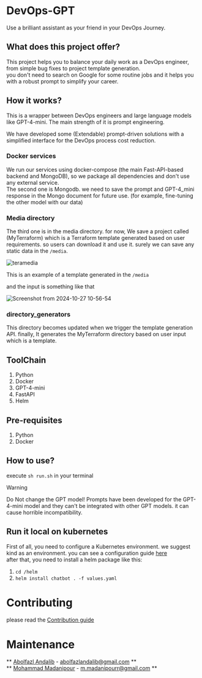 # DevOps-GPT
Use a brilliant assistant as your friend in your DevOps Journey.

## What does this project offer?
This project helps you to balance your daily work as a DevOps engineer, from simple bug fixes to project template generation.<br />
you don't need to search on Google for some routine jobs and it helps you with a robust prompt to simplify your career.

## How it works?
This is a wrapper between DevOps engineers and large language models like GPT-4-mini. The main strength of it is prompt engineering.<br />

We have developed some (Extendable) prompt-driven solutions with a simplified interface for the DevOps process cost reduction.<br />

### Docker services
We run our services using docker-compose (the main Fast-API-based backend and MongoDB), so we package all dependencies and don't use any external service.<br />
The second one is Mongodb. we need to save the prompt and GPT-4_mini response in the Mongo document for future use. (for example, fine-tuning the other model with our data) <br />

### Media directory
The third one is in the media directory. for now, We save a project called (MyTerraform) which is a Terraform template generated based on user requirements. so users can download it and use it.<be />
surely we can save any static data in the `/media`.

![teramedia](https://github.com/user-attachments/assets/b8e10d83-68ac-4efc-b064-45f1d1a870dc)

This is an example of a template generated in the `/media`

and the input is something like that

![Screenshot from 2024-10-27 10-56-54](https://github.com/user-attachments/assets/63d1db07-2c25-4c10-a841-69a2c1235d9d)



### directory_generators
This directory becomes updated when we trigger the template generation API. finally, It generates the MyTerraform directory based on user input which is a template.


## ToolChain
1. Python
2. Docker
3. GPT-4-mini
4. FastAPI
5. Helm

## Pre-requisites
1. Python
2. Docker

## How to use?
execute `sh run.sh` in your terminal

> [!WARNING]  
> Do Not change the GPT model! Prompts have been developed for the GPT-4-mini model and they can't be integrated with other GPT models. it can cause horrible incompatibility.

## Run it local on kubernetes
First of all, you need to configure a Kubernetes environment. we suggest kind as an environment. you can see a configuration guide [here](https://kind.sigs.k8s.io/docs/user/configuration/) <br />
after that, you need to install a helm package like this:
1. `cd /helm`
2. `helm install chatbot . -f values.yaml` 

>
# Contributing
please read the [Contribution guide](https://github.com/abolfazl8131/devops-gpt/blob/master/CONTRIBUTING.md)
# Maintenance
** [Abolfazl Andalib](https://github.com/abolfazl8131) - abolfazlandalib@gmail.com **<br />
** [Mohammad Madanipour](https://github.com/mohammadll) - m.madanipourr@gmail.com **
